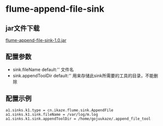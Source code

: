flume-append-file-sink 
=========================

jar文件下载
------------
[flume-append-file-sink-1.0.jar](https://github.com/gojuukaze/flume-append-file-sink/releases)


配置参数
--------------
- sink.fileName	        default:''	文件名
- sink.appendToolDir	default:''	用来存储此sink所需要的工具的目录，不能删除

配置示例
----------------------
```shell
a1.sinks.k1.type = cn.ikaze.flume.sink.AppendFile
a1.sinks.k1.sink.fileName = /var/log/m.log
a1.sinks.k1.sink.appendToolDir = /home/gojuukaze/.append_file_tool
```


